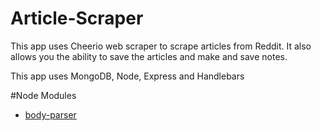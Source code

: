# Article-Scraper

This app uses Cheerio web scraper to scrape articles from Reddit. It also allows you the ability to save the articles and make and save notes. 

This app uses MongoDB, Node, Express and Handlebars

#Node Modules 
* [body-parser](https://github.com/expressjs/body-parser)